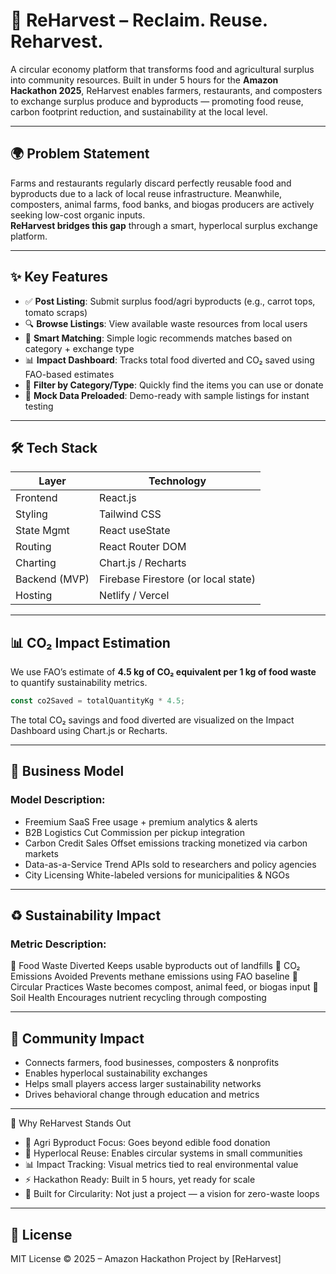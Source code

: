 # 🌾 ReHarvest – Reclaim. Reuse. Reharvest.

A circular economy platform that transforms food and agricultural surplus into community resources. Built in under 5 hours for the **Amazon Hackathon 2025**, ReHarvest enables farmers, restaurants, and composters to exchange surplus produce and byproducts — promoting food reuse, carbon footprint reduction, and sustainability at the local level.

---

## 🌍 Problem Statement

Farms and restaurants regularly discard perfectly reusable food and byproducts due to a lack of local reuse infrastructure. Meanwhile, composters, animal farms, food banks, and biogas producers are actively seeking low-cost organic inputs.  
**ReHarvest bridges this gap** through a smart, hyperlocal surplus exchange platform.

---

## ✨ Key Features

- ✅ **Post Listing**: Submit surplus food/agri byproducts (e.g., carrot tops, tomato scraps)
- 🔍 **Browse Listings**: View available waste resources from local users
- 🧠 **Smart Matching**: Simple logic recommends matches based on category + exchange type
- 📊 **Impact Dashboard**: Tracks total food diverted and CO₂ saved using FAO-based estimates
- 🧪 **Filter by Category/Type**: Quickly find the items you can use or donate
- 🧺 **Mock Data Preloaded**: Demo-ready with sample listings for instant testing

---

## 🛠 Tech Stack

| Layer        | Technology             |
|--------------|------------------------|
| Frontend     | React.js               |
| Styling      | Tailwind CSS           |
| State Mgmt   | React useState         |
| Routing      | React Router DOM       |
| Charting     | Chart.js / Recharts    |
| Backend (MVP)| Firebase Firestore (or local state) |
| Hosting      | Netlify / Vercel       |

---

## 📊 CO₂ Impact Estimation

We use FAO’s estimate of **4.5 kg of CO₂ equivalent per 1 kg of food waste** to quantify sustainability metrics.

```js
const co2Saved = totalQuantityKg * 4.5;
```
 The total CO₂ savings and food diverted are visualized on the Impact Dashboard using Chart.js or Recharts.
 
---

## 💼 Business Model
### Model	Description:
- Freemium SaaS	Free usage + premium analytics & alerts
- B2B Logistics Cut	Commission per pickup integration
- Carbon Credit Sales	Offset emissions tracking monetized via carbon markets
- Data-as-a-Service	Trend APIs sold to researchers and policy agencies
- City Licensing	White-labeled versions for municipalities & NGOs

---

## ♻️ Sustainability Impact
### Metric	Description:
🧺 Food Waste Diverted	Keeps usable byproducts out of landfills
💨 CO₂ Emissions Avoided	Prevents methane emissions using FAO baseline
🔁 Circular Practices	Waste becomes compost, animal feed, or biogas input
🌱 Soil Health	Encourages nutrient recycling through composting

---

## 👥 Community Impact
- Connects farmers, food businesses, composters & nonprofits
- Enables hyperlocal sustainability exchanges
- Helps small players access larger sustainability networks
- Drives behavioral change through education and metrics

---

🧠 Why ReHarvest Stands Out
- 🔁 Agri Byproduct Focus: Goes beyond edible food donation
- 📍 Hyperlocal Reuse: Enables circular systems in small communities
- 📊 Impact Tracking: Visual metrics tied to real environmental value
- ⚡ Hackathon Ready: Built in 5 hours, yet ready for scale
- 🌿 Built for Circularity: Not just a project — a vision for zero-waste loops

---

## 📄 License
MIT License © 2025 – Amazon Hackathon Project by [ReHarvest]
